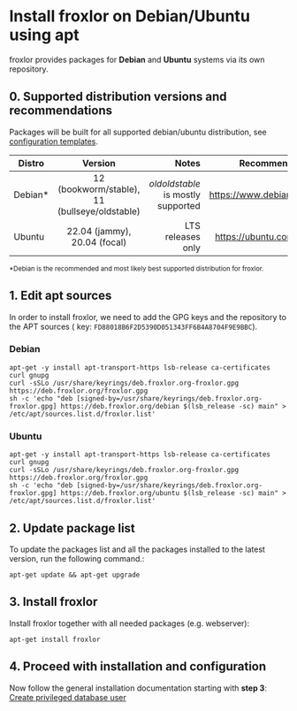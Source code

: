 # Install froxlor on Debian/Ubuntu using apt

froxlor provides packages for __Debian__ and __Ubuntu__ systems via its own repository.

## 0. Supported distribution versions and recommendations

Packages will be built for all supported debian/ubuntu distribution,
see [configuration templates](https://github.com/Froxlor/Froxlor/tree/main/lib/configfiles).

| Distro  |                    Version                    |                              Notes |             Recommended source for ISO |
|---------|:---------------------------------------------:|-----------------------------------:|---------------------------------------:|
| Debian* | 12 (bookworm/stable), 11 (bullseye/oldstable) | *oldoldstable* is mostly supported | https://www.debian.org/distrib/netinst |
| Ubuntu  |         22.04 (jammy), 20.04 (focal)          |                  LTS releases only |     https://ubuntu.com/download/server |

<small>*Debian is the recommended and most likely best supported distribution for froxlor.</small>

## 1. Edit apt sources

In order to install froxlor, we need to add the GPG keys and the repository to the APT sources (
key: `FD88018B6F2D5390D051343FF6B4A8704F9E9BBC`).

### Debian

````shell
apt-get -y install apt-transport-https lsb-release ca-certificates curl gnupg
curl -sSLo /usr/share/keyrings/deb.froxlor.org-froxlor.gpg https://deb.froxlor.org/froxlor.gpg
sh -c 'echo "deb [signed-by=/usr/share/keyrings/deb.froxlor.org-froxlor.gpg] https://deb.froxlor.org/debian $(lsb_release -sc) main" > /etc/apt/sources.list.d/froxlor.list'
````

### Ubuntu

````shell
apt-get -y install apt-transport-https lsb-release ca-certificates curl gnupg
curl -sSLo /usr/share/keyrings/deb.froxlor.org-froxlor.gpg https://deb.froxlor.org/froxlor.gpg
sh -c 'echo "deb [signed-by=/usr/share/keyrings/deb.froxlor.org-froxlor.gpg] https://deb.froxlor.org/ubuntu $(lsb_release -sc) main" > /etc/apt/sources.list.d/froxlor.list'
````

## 2. Update package list

To update the packages list and all the packages installed to the latest version, run the following command.:

````shell
apt-get update && apt-get upgrade
````

## 3. Install froxlor

Install froxlor together with all needed packages (e.g. webserver):

````shell
apt-get install froxlor
````

## 4. Proceed with installation and configuration

Now follow the general installation documentation starting with **step 3**: [Create privileged database user](tarball.html#_3-create-privileged-database-user)
